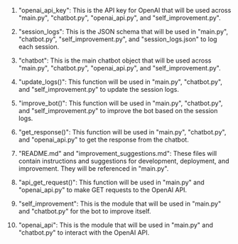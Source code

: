 1. "openai_api_key": This is the API key for OpenAI that will be used across "main.py", "chatbot.py", "openai_api.py", and "self_improvement.py".

2. "session_logs": This is the JSON schema that will be used in "main.py", "chatbot.py", "self_improvement.py", and "session_logs.json" to log each session.

3. "chatbot": This is the main chatbot object that will be used across "main.py", "chatbot.py", "openai_api.py", and "self_improvement.py".

4. "update_logs()": This function will be used in "main.py", "chatbot.py", and "self_improvement.py" to update the session logs.

5. "improve_bot()": This function will be used in "main.py", "chatbot.py", and "self_improvement.py" to improve the bot based on the session logs.

6. "get_response()": This function will be used in "main.py", "chatbot.py", and "openai_api.py" to get the response from the chatbot.

7. "README.md" and "improvement_suggestions.md": These files will contain instructions and suggestions for development, deployment, and improvement. They will be referenced in "main.py".

8. "api_get_request()": This function will be used in "main.py" and "openai_api.py" to make GET requests to the OpenAI API.

9. "self_improvement": This is the module that will be used in "main.py" and "chatbot.py" for the bot to improve itself.

10. "openai_api": This is the module that will be used in "main.py" and "chatbot.py" to interact with the OpenAI API.